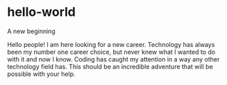 # hello-world
A new beginning

Hello people!
I am here looking for a new career. Technology has always been my number one career choice, but never knew what I wanted to do with it and now I know. Coding has caught my attention in a way any other technology field has. This should be an incredible adventure that will be possible with your help.
